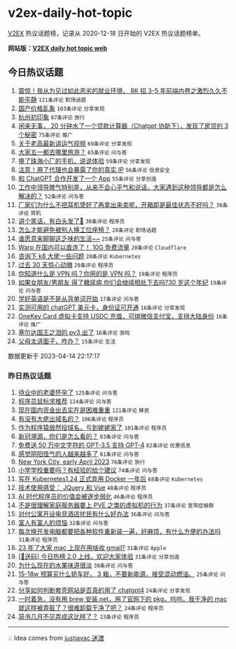 # v2ex-daily-hot-topic

[V2EX](https://www.v2ex.com/) 热议话题榜，记录从 2020-12-18 日开始的 V2EX 热议话题榜单。

**网站版：[V2EX daily hot topic web](https://boojack.github.io/v2ex-daily-hot-topic-web/)**

## 今日热议话题

<!-- TODAY BEGIN -->

1. [震惊！我从为见过如此恶劣的就业环境， 8K 招 3-5 年前端内卷之激烈久久不能平静](https://www.v2ex.com/t/932520) `121条评论` `职场话题`
1. [国产价格乱象](https://www.v2ex.com/t/932390) `103条评论` `分享发现`
1. [杭州初印象](https://www.v2ex.com/t/932393) `87条评论` `旅行`
1. [闲来无事， 20 分钟水了一个贷款计算器（Chatgpt 协助下），发现了房贷的 3 个秘密](https://www.v2ex.com/t/932456) `75条评论` `推广`
1. [关于老高最新讲运气视频](https://www.v2ex.com/t/932438) `69条评论` `分享发现`
1. [大家五一都去哪里旅游？](https://www.v2ex.com/t/932494) `65条评论` `问与答`
1. [换了珠海小厂的手机，说说体验](https://www.v2ex.com/t/932411) `59条评论` `分享发现`
1. [注意！用了代理也会暴露了你的真实 IP](https://www.v2ex.com/t/932532) `56条评论` `信息安全`
1. [和 ChatGPT 合作开发了一个 App](https://www.v2ex.com/t/932394) `55条评论` `分享创造`
1. [工作中领导脾气特别差，从来不会心平气和说话，大家遇到这种领导都是怎么解决的？](https://www.v2ex.com/t/932420) `52条评论` `问与答`
1. [厂家们为什么不把耳机煲好了再拿出来卖呢，开箱即是最佳状态不好吗？](https://www.v2ex.com/t/932605) `36条评论` `耳机`
1. [讲个笑话，有白头发了🥵](https://www.v2ex.com/t/932623) `30条评论` `程序员`
1. [怎么才能避免被别人换工位座椅？](https://www.v2ex.com/t/932559) `28条评论` `职场话题`
1. [谁愿意来聊聊这乏味的生活~~](https://www.v2ex.com/t/932563) `25条评论` `问与答`
1. [Warp 在国内可以直连了！ 10G 免费流量](https://www.v2ex.com/t/932585) `20条评论` `Cloudflare`
1. [咨询下 k8 大佬一些问题](https://www.v2ex.com/t/932533) `20条评论` `Kubernetes`
1. [过去 30 天惊心动魄](https://www.v2ex.com/t/932396) `20条评论` `程序员`
1. [你知道什么是 VPN 吗？你用的是 VPN 吗？](https://www.v2ex.com/t/932627) `19条评论` `程序员`
1. [如果女朋友/男朋友 得了糖尿病,你们会继续相处下去吗?30 岁这个年纪](https://www.v2ex.com/t/932584) `19条评论` `问与答`
1. [学好英语是不是从背单词开始](https://www.v2ex.com/t/932653) `17条评论` `问与答`
1. [实测可用的 chatGPT 美元卡，身份证可开通](https://www.v2ex.com/t/932556) `16条评论` `分享发现`
1. [OneKey Card 虚拟卡支持 USDC 充值，可绑微信支付宝，支持大陆身份](https://www.v2ex.com/t/932534) `16条评论` `推广`
1. [塞尔达国王之泪的 pv3 出了](https://www.v2ex.com/t/932495) `16条评论` `游戏`
1. [父母太讲面子，咋办？](https://www.v2ex.com/t/932451) `15条评论` `生活`

数据更新于 2023-04-14 22:17:17

<!-- TODAY END -->

### 昨日热议话题

<!-- YESTERDAY BEGIN -->

1. [待业中的老婆怀孕了](https://www.v2ex.com/t/932114) `125条评论` `问与答`
1. [程序员鼠标求推荐](https://www.v2ex.com/t/932112) `124条评论` `问与答`
1. [现在国内资金出去实在是困难重重](https://www.v2ex.com/t/932155) `121条评论` `移民`
1. [有没有大佬出域名的？](https://www.v2ex.com/t/932165) `106条评论` `程序员`
1. [作为程序猿居然投域名，亏到姥姥家了](https://www.v2ex.com/t/932122) `101条评论` `程序员`
1. [新冠溯源，你们是怎么看的？](https://www.v2ex.com/t/932211) `83条评论` `问与答`
1. [免费送 50 万中文字符的 GPT-3.5 支持 GPT-4](https://www.v2ex.com/t/932200) `82条评论` `优惠信息`
1. [感觉阴阳怪气的人越来越多了](https://www.v2ex.com/t/932235) `81条评论` `问与答`
1. [New York City, early April 2023](https://www.v2ex.com/t/932113) `76条评论` `旅行`
1. [小学学校重要吗？有经验的给个建议](https://www.v2ex.com/t/932234) `74条评论` `问与答`
1. [写在 Kubernetes1.24 正式弃用 Docker 一年后](https://www.v2ex.com/t/932173) `68条评论` `Kubernetes`
1. [技术使用感受： JQuery 和 Vue](https://www.v2ex.com/t/932298) `48条评论` `程序员`
1. [AI 时代程序员的价值会被逐步弱化](https://www.v2ex.com/t/932168) `46条评论` `程序员`
1. [不是很理解家庭服务器要上 PVE 之类的虚拟机的行为](https://www.v2ex.com/t/932187) `37条评论` `宽带症候群`
1. [对付公寓开设电竞酒店扰民有什么好办法](https://www.v2ex.com/t/932143) `36条评论` `问与答`
1. [富人有富人的烦恼](https://www.v2ex.com/t/932233) `32条评论` `问与答`
1. [每次换开发电脑都要把各种软件重新装一遍，好麻烦，有什么方便的办法吗](https://www.v2ex.com/t/932265) `31条评论` `程序员`
1. [23 年了大家 mac 上现在用啥收 gmail?](https://www.v2ex.com/t/932261) `31条评论` `Apple`
1. [[🎁送码] 今日热榜 2.0 上线，欢迎大家体验](https://www.v2ex.com/t/932149) `31条评论` `分享创造`
1. [为什么现在的水果味道很淡](https://www.v2ex.com/t/932272) `30条评论` `问与答`
1. [15-18w 预算买什么轿车好， 3 箱，不要新能源，接受混动燃油。](https://www.v2ex.com/t/932243) `25条评论` `问与答`
1. [分享如何判断套壳网站是否真的用了 chatgpt4](https://www.v2ex.com/t/932351) `24条评论` `分享发现`
1. [一时着急，没有用 brew 安装.net，用了官网下的 pkg。呜呜，我干净的 mac 就这样被弄脏了？很难卸载干净了吧？](https://www.v2ex.com/t/932320) `24条评论` `程序员`
1. [简书几月不见弄成这比样了？](https://www.v2ex.com/t/932360) `23条评论` `程序员`

<!-- YESTERDAY END -->

---

💡 Idea comes from [justjavac 迷渡](https://github.com/justjavac/)
